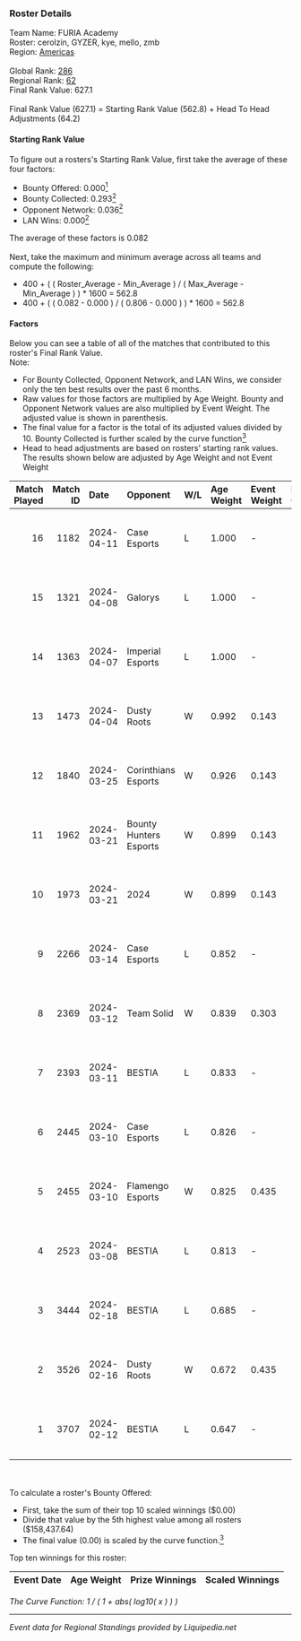 ### Roster Details<br />
Team Name: FURIA Academy<br />
Roster: cerolzin, GYZER, kye, mello, zmb<br />
Region: [Americas]( ../standings_americas.md)<br />
<br />
Global Rank: [286](../standings_global.md)<br />
Regional Rank: [62]( ../standings_americas.md)<br />
Final Rank Value:  627.1<br />
<br />
Final Rank Value (627.1) = Starting Rank Value (562.8) + Head To Head Adjustments (64.2)<br />

#### Starting Rank Value<br />
To figure out a rosters's Starting Rank Value, first take the average of these four factors:<br />
- Bounty Offered: 0.000[<sup>1</sup>](#table2)
- Bounty Collected: 0.293[<sup>2</sup>](#table1)
- Opponent Network: 0.036[<sup>2</sup>](#table1)
- LAN Wins: 0.000[<sup>2</sup>](#table1)

The average of these factors is 0.082<br />
<br />
Next, take the maximum and minimum average across all teams and compute the following:<br />
- 400 + ( ( Roster_Average - Min_Average ) / ( Max_Average - Min_Average ) ) * 1600 = 562.8
- 400 + ( ( 0.082 - 0.000 ) / ( 0.806 - 0.000 ) ) * 1600 = 562.8


#### Factors<br />
Below you can see a table of all of the matches that contributed to this roster's Final Rank Value.<br />
Note:<br />

- For Bounty Collected, Opponent Network, and LAN Wins, we consider only the ten best results over the past 6 months.
- Raw values for those factors are multiplied by Age Weight. Bounty and Opponent Network values are also multiplied by Event Weight. The adjusted value is shown in parenthesis.
- The final value for a factor is the total of its adjusted values divided by 10. Bounty Collected is further scaled by the curve function[<sup>3</sup>](#curveFunction)
- Head to head adjustments are based on rosters' starting rank values. The results shown below are adjusted by Age Weight and not Event Weight
<span id="table1"></span><br />


| Match Played | Match ID | Date       | Opponent               | W/L | Age Weight | Event Weight | Bounty Collected | Opponent Network | LAN Wins  | H2H Adj. | Roster                                |
| -: | -: | :- | :- | :- | :- | :- | :- | :- | :- | -: | :- |
|           16 |     1182 | 2024-04-11 | Case Esports           | L   | 1.000      | -            | -                | -                | -         |    -8.91 | cerolzin, GYZER, kye, mello, zmb      |
|           15 |     1321 | 2024-04-08 | Galorys                | L   | 1.000      | -            | -                | -                | -         |    -6.95 | Bruninho, cerolzin, GYZER, kye, mello |
|           14 |     1363 | 2024-04-07 | Imperial Esports       | L   | 1.000      | -            | -                | -                | -         |    -0.24 | Bruninho, cerolzin, GYZER, kye, mello |
|           13 |     1473 | 2024-04-04 | Dusty Roots            | W   | 0.992      | 0.143        | 0.005 (0.001)    | 0.352 (0.050)    | 0 (0.000) |    16.05 | Bruninho, cerolzin, GYZER, kye, mello |
|           12 |     1840 | 2024-03-25 | Corinthians Esports    | W   | 0.926      | 0.143        | 0.005 (0.001)    | 0.346 (0.046)    | 0 (0.000) |    17.94 | Bruninho, cerolzin, GYZER, kye, mello |
|           11 |     1962 | 2024-03-21 | Bounty Hunters Esports | W   | 0.899      | 0.143        | 0.000 (0.000)    | 0.276 (0.035)    | 0 (0.000) |    12.45 | Bruninho, cerolzin, GYZER, kye, mello |
|           10 |     1973 | 2024-03-21 | 2024                   | W   | 0.899      | 0.143        | 0.001 (0.000)    | 0.130 (0.017)    | 0 (0.000) |    15.29 | Bruninho, cerolzin, GYZER, kye, mello |
|            9 |     2266 | 2024-03-14 | Case Esports           | L   | 0.852      | -            | -                | -                | -         |    -6.33 | Bruninho, cerolzin, GYZER, kye, mello |
|            8 |     2369 | 2024-03-12 | Team Solid             | W   | 0.839      | 0.303        | 0.138 (0.035)    | 0.275 (0.070)    | 0 (0.000) |    20.87 | Bruninho, cerolzin, GYZER, kye, mello |
|            7 |     2393 | 2024-03-11 | BESTIA                 | L   | 0.833      | -            | -                | -                | -         |    -4.74 | Bruninho, cerolzin, GYZER, kye, mello |
|            6 |     2445 | 2024-03-10 | Case Esports           | L   | 0.826      | -            | -                | -                | -         |    -5.31 | Bruninho, cerolzin, GYZER, kye, mello |
|            5 |     2455 | 2024-03-10 | Flamengo Esports       | W   | 0.825      | 0.435        | 0.000 (0.000)    | 0.101 (0.036)    | 0 (0.000) |    12.85 | Bruninho, cerolzin, GYZER, kye, mello |
|            4 |     2523 | 2024-03-08 | BESTIA                 | L   | 0.813      | -            | -                | -                | -         |    -4.66 | Bruninho, cerolzin, GYZER, kye, mello |
|            3 |     3444 | 2024-02-18 | BESTIA                 | L   | 0.685      | -            | -                | -                | -         |    -4.04 | Bruninho, cerolzin, GYZER, kye, mello |
|            2 |     3526 | 2024-02-16 | Dusty Roots            | W   | 0.672      | 0.435        | 0.005 (0.002)    | 0.352 (0.103)    | 0 (0.000) |    13.51 | Bruninho, cerolzin, GYZER, kye, mello |
|            1 |     3707 | 2024-02-12 | BESTIA                 | L   | 0.647      | -            | -                | -                | -         |    -3.54 | Bruninho, cerolzin, GYZER, kye, mello |

<br />
<span id="table2"></span><br />
To calculate a roster's Bounty Offered:<br />

- First, take the sum of their top 10 scaled winnings ($0.00)
- Divide that value by the 5th highest value among all rosters ($158,437.64)
- The final value (0.00) is scaled by the curve function.[<sup>3</sup>](#curveFunction)

Top ten winnings for this roster:<br />

| Event Date | Age Weight | Prize Winnings | Scaled Winnings |
| :- | -: | :- | :- |


<span id="curveFunction"></span>_The Curve Function: 1 / ( 1 + abs( log10( x ) ) )_<br />

---
_Event data for Regional Standings provided by Liquipedia.net_<br />
